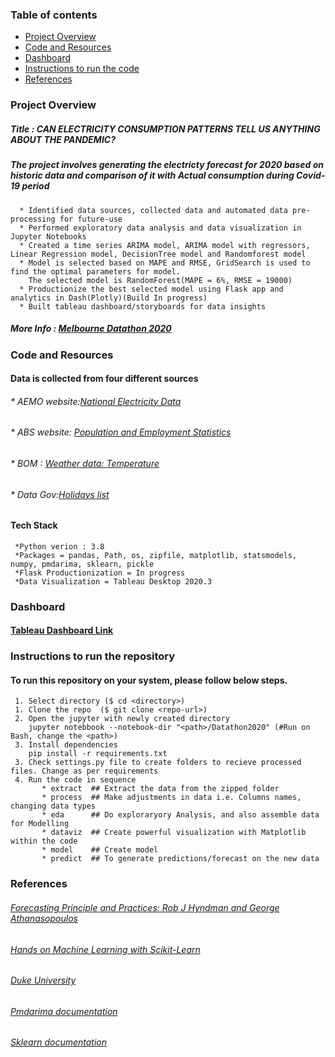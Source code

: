 ### Table of contents
* [Project Overview](#ProjectOverview)
* [Code and Resources](#CodeandResources)
* [Dashboard](#Dashboard)
* [Instructions to run the code](#Instructionstorunthecode)
* [References](#References)

### Project Overview
##### Title : CAN ELECTRICITY CONSUMPTION PATTERNS TELL US ANYTHING ABOUT THE PANDEMIC?
##### The project involves generating the electricty forecast for 2020 based on historic data and comparison of it with Actual consumption during Covid-19 period
      * Identified data sources, collected data and automated data pre-processing for future-use
      * Performed exploratory data analysis and data visualization in Jupyter Notebooks
      * Created a time series ARIMA model, ARIMA model with regressors, Linear Regression model, DecisionTree model and Randomforest model 
      * Model is selected based on MAPE and RMSE, GridSearch is used to find the optimal parameters for model. 
        The selected model is RandomForest(MAPE = 6%, RMSE = 19000)
      * Productionize the best selected model using Flask app and analytics in Dash(Plotly)(Build In progress)
      * Built tableau dashboard/storyboards for data insights

 ##### More Info : [Melbourne Datathon 2020](http://www.datasciencemelbourne.com/datathon/2020_challengea/)

### Code and Resources
#### Data is collected from four different sources 

   ###### * AEMO website:[National Electricity Data](https://aemo.com.au/energy-systems/electricity/national-electricity-market-nem/data-nem/aggregated-data)
   ###### * ABS website: [Population and Employment Statistics](https://www.abs.gov.au/websitedbs/D3310114.nsf/Home/Browse+Statistics)
   ###### * BOM : [Weather data: Temperature](http://www.bom.gov.au/climate/data/?ref=ftr)
   ###### * Data Gov:[Holidays list](https://data.gov.au/dataset/ds-dga-b1bc6077-dadd-4f61-9f8c-002ab2cdff10/details?q=)

#### Tech Stack
     *Python verion : 3.8
     *Packages = pandas, Path, os, zipfile, matplotlib, statsmodels, numpy, pmdarima, sklearn, pickle
     *Flask Productionization = In progress
     *Data Visualization = Tableau Desktop 2020.3

### Dashboard
#### [Tableau Dashboard Link](https://public.tableau.com/profile/raman4374#!/vizhome/ElectricityConsumption_Australia/ElectricityConsumption)


### Instructions to run the repository
#### To run this repository on your system, please follow below steps.
     1. Select directory ($ cd <directory>)
     1. Clone the repo  ($ git clone <repo-url>)
     2. Open the jupyter with newly created directory
        jupyter notebbook --notebook-dir "<path>/Datathon2020" (#Run on Bash, change the <path>)
     3. Install dependencies  
        pip install -r requirements.txt
     3. Check settings.py file to create folders to recieve processed files. Change as per requirements
     4. Run the code in sequence
           * extract  ## Extract the data from the zipped folder
           * process  ## Make adjustments in data i.e. Columns names, changing data types
           * eda      ## Do exploraryory Analysis, and also assemble data for Modelling
           * dataviz  ## Create powerful visualization with Matplotlib within the code
           * model    ## Create model 
           * predict  ## To generate predictions/forecast on the new data  

### References

 ###### [Forecasting Principle and Practices: Rob J Hyndman and George Athanasopoulos](https://otexts.com/fpp2/)

 ###### [Hands on Machine Learning with Scikit-Learn](https://www.amazon.com.au/Hands-Machine-Learning-Scikit-Learn-TensorFlow/dp/1492032646/ref=asc_df_1492032646/?tag=bingshopdesk-22&linkCode=df0&hvadid=&hvpos=&hvnetw=o&hvrand=&hvpone=&hvptwo=&hvqmt=e&hvdev=c&hvdvcmdl=&hvlocint=&hvlocphy=&hvtargid=pla-4583795269386355&psc=1)

 ###### [Duke University](http://people.duke.edu/~rnau/arimrule.htm)

 ###### [Pmdarima documentation](https://alkaline-ml.com/pmdarima/modules/generated/pmdarima.arima.AutoARIMA.html)

 ###### [Sklearn documentation](https://scikit-learn.org/stable/modules/generated/sklearn.model_selection.GridSearchCV.html)
